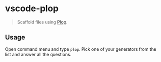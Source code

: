 # vscode-plop

> Scaffold files using [Plop](https://plopjs.com/).

## Usage

Open command menu and type `plop`. Pick one of your generators from the list and answer all the questions.
